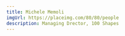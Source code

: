 ```yaml
---
title: Michele Memoli
imgUrl: https://placeimg.com/80/80/people
description: Managing Drector, 100 Shapes
---
```

